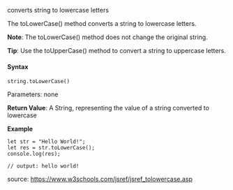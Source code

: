 converts string to lowercase letters

The toLowerCase() method converts a string to lowercase letters.

**Note**: The toLowerCase() method does not change the original string.

**Tip**: Use the toUpperCase() method to convert a string to uppercase letters.

#### Syntax

`string.toLowerCase()`

Parameters: none

**Return Value**:	A String, representing the value of a string converted to lowercase


**Example**

```
let str = "Hello World!";
let res = str.toLowerCase();
console.log(res);

// output: hello world!
```


source: https://www.w3schools.com/jsref/jsref_tolowercase.asp
